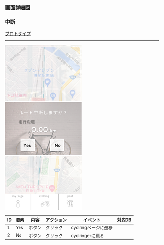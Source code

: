 ### 画面詳細図
### 中断
[プロトタイプ](https://www.figma.com/file/YLXi0XXJfyq6239uKAU8LF/cyclinger?node-id=0%3A1)
*****
<img src="./image/中断.png" width="250">

|ID|要素|内容|アクション|イベント|対応DB|
|--|----|----|---------|--------|------|
|1|Yes|ボタン|クリック|cyclringページに遷移||
|2|No|ボタン|クリック|cyclringerに戻る||○|
